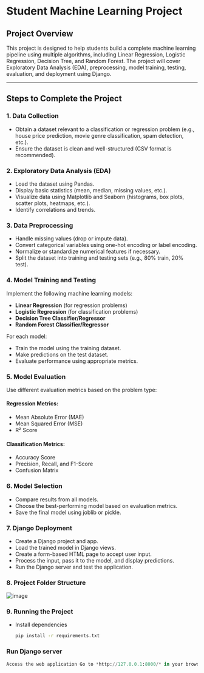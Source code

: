 # Student Machine Learning Project

## Project Overview

This project is designed to help students build a complete machine learning pipeline using multiple algorithms, including Linear Regression, Logistic Regression, Decision Tree, and Random Forest. The project will cover Exploratory Data Analysis (EDA), preprocessing, model training, testing, evaluation, and deployment using Django.

---

## Steps to Complete the Project

### 1. Data Collection

- Obtain a dataset relevant to a classification or regression problem (e.g., house price prediction, movie genre classification, spam detection, etc.).
- Ensure the dataset is clean and well-structured (CSV format is recommended).

### 2. Exploratory Data Analysis (EDA)

- Load the dataset using Pandas.
- Display basic statistics (mean, median, missing values, etc.).
- Visualize data using Matplotlib and Seaborn (histograms, box plots, scatter plots, heatmaps, etc.).
- Identify correlations and trends.

### 3. Data Preprocessing

- Handle missing values (drop or impute data).
- Convert categorical variables using one-hot encoding or label encoding.
- Normalize or standardize numerical features if necessary.
- Split the dataset into training and testing sets (e.g., 80% train, 20% test).

### 4. Model Training and Testing

Implement the following machine learning models:

- **Linear Regression** (for regression problems)
- **Logistic Regression** (for classification problems)
- **Decision Tree Classifier/Regressor**
- **Random Forest Classifier/Regressor**

For each model:
- Train the model using the training dataset.
- Make predictions on the test dataset.
- Evaluate performance using appropriate metrics.

### 5. Model Evaluation

Use different evaluation metrics based on the problem type:

#### Regression Metrics:
- Mean Absolute Error (MAE)
- Mean Squared Error (MSE)
- R² Score

#### Classification Metrics:
- Accuracy Score
- Precision, Recall, and F1-Score
- Confusion Matrix

### 6. Model Selection

- Compare results from all models.
- Choose the best-performing model based on evaluation metrics.
- Save the final model using joblib or pickle.

### 7. Django Deployment

- Create a Django project and app.
- Load the trained model in Django views.
- Create a form-based HTML page to accept user input.
- Process the input, pass it to the model, and display predictions.
- Run the Django server and test the application.

### 8. Project Folder Structure

![image](https://github.com/user-attachments/assets/31734400-4088-4a8f-8e4f-9648a61b574a)


### 9. Running the Project

- Install dependencies
  ```bash
  pip install -r requirements.txt

### Run Django server

``` python manage.py runserver
Access the web application Go to *http://127.0.0.1:8000/* in your browser.

